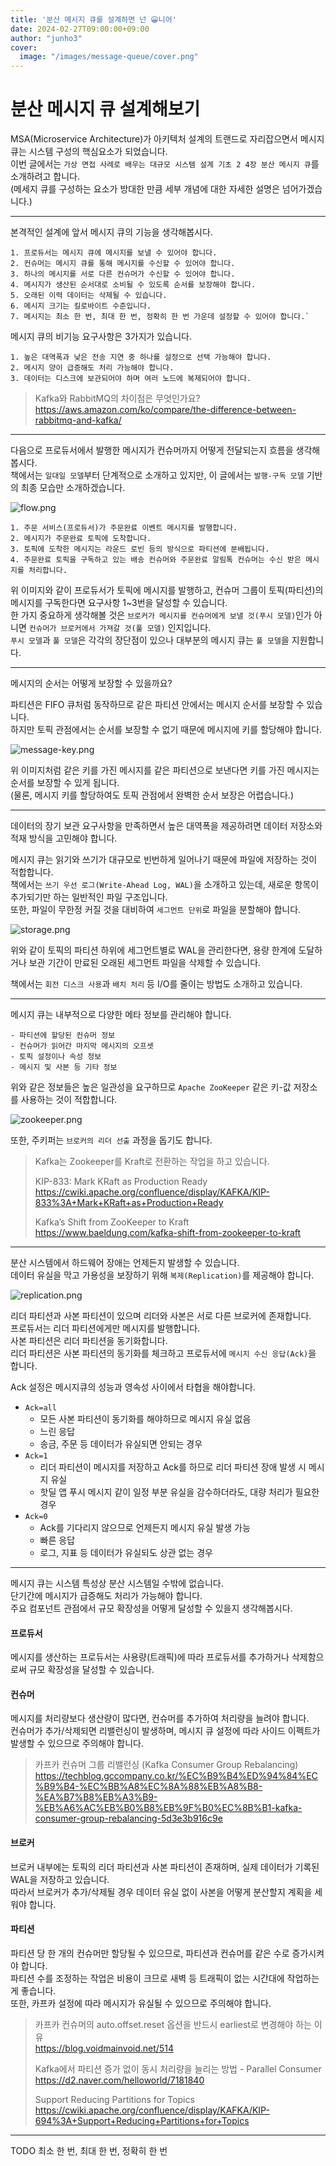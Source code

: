 ```yaml
---
title: '분산 메시지 큐를 설계하면 넌 😀니어'
date: 2024-02-27T09:00:00+09:00
author: "junho3"
cover:
  image: "/images/message-queue/cover.png"
---
```


# 분산 메시지 큐 설계해보기

MSA(Microservice Architecture)가 아키텍처 설계의 트랜드로 자리잡으면서 메시지 큐는 시스템 구성의 핵심요소가 되었습니다.  
이번 글에서는 `가상 면접 사례로 배우는 대규모 시스템 설계 기초 2 4장 분산 메시지 큐`를 소개하려고 합니다.  
(메세지 큐를 구성하는 요소가 방대한 만큼 세부 개념에 대한 자세한 설명은 넘어가겠습니다.)  

---

본격적인 설계에 앞서 메시지 큐의 기능을 생각해봅시다.

```
1. 프로듀서는 메시지 큐에 메시지를 보낼 수 있어야 합니다.  
2. 컨슈머는 메시지 큐를 통해 메시지를 수신할 수 있어야 합니다.  
3. 하나의 메시지를 서로 다른 컨슈머가 수신할 수 있어야 합니다.  
4. 메시지가 생산된 순서대로 소비될 수 있도록 순서를 보장해야 합니다.  
5. 오래된 이력 데이터는 삭제될 수 있습니다.  
6. 메시지 크기는 킬로바이트 수준입니다.  
7. 메시지는 최소 한 번, 최대 한 번, 정확히 한 번 가운데 설정할 수 있어야 합니다.` 
```

메시지 큐의 비기능 요구사항은 3가지가 있습니다.

```
1. 높은 대역폭과 낮은 전송 지연 중 하나를 설정으로 선택 가능해야 합니다.  
2. 메시지 양이 급증해도 처리 가능해야 합니다.  
3. 데이터는 디스크에 보관되어야 하며 여러 노드에 복제되어야 합니다.  
```

> Kafka와 RabbitMQ의 차이점은 무엇인가요?  
> https://aws.amazon.com/ko/compare/the-difference-between-rabbitmq-and-kafka/

----

다음으로 프로듀서에서 발행한 메시지가 컨슈머까지 어떻게 전달되는지 흐름을 생각해봅시다.  
책에서는 `일대일 모델`부터 단계적으로 소개하고 있지만, 이 글에서는 `발행-구독 모델` 기반의 최종 모습만 소개하겠습니다.  

![flow.png](/images/message-queue/flow.png)

```
1. 주문 서비스(프로듀서)가 주문완료 이벤트 메시지를 발행합니다.  
2. 메시지가 주문완료 토픽에 도착합니다.  
3. 토픽에 도착한 메시지는 라운드 로빈 등의 방식으로 파티션에 분배됩니다.  
4. 주문완료 토픽을 구독하고 있는 배송 컨슈머와 주문완료 알림톡 컨슈머는 수신 받은 메시지를 처리합니다.  
```

위 이미지와 같이 프로듀서가 토픽에 메시지를 발행하고, 컨슈머 그룹이 토픽(파티션)의 메시지를 구독한다면 요구사항 1~3번을 달성할 수 있습니다.  
한 가지 중요하게 생각해볼 것은 `브로커가 메시지를 컨슈머에게 보낼 것(푸시 모델)`인가 아니면 `컨슈머가 브로커에서 가져갈 것(풀 모델)` 인지입니다.  
`푸시 모델`과 `풀 모델`은 각각의 장단점이 있으나 대부분의 메시지 큐는 `풀 모델`을 지원합니다.

----

메시지의 순서는 어떻게 보장할 수 있을까요?  

파티션은 FIFO 큐처럼 동작하므로 같은 파티션 안에서는 메시지 순서를 보장할 수 있습니다.  
하지만 토픽 관점에서는 순서를 보장할 수 없기 때문에 메시지에 키를 할당해야 합니다.

![message-key.png](/images/message-queue/message-key.png)

위 이미지처럼 같은 키를 가진 메시지를 같은 파티션으로 보낸다면 키를 가진 메시지는 순서를 보장할 수 있게 됩니다.  
(물론, 메시지 키를 할당하여도 토픽 관점에서 완벽한 순서 보장은 어렵습니다.)

----

데이터의 장기 보관 요구사항을 만족하면서 높은 대역폭을 제공하려면 데이터 저장소와 적재 방식을 고민해야 합니다.  

메시지 큐는 읽기와 쓰기가 대규모로 빈번하게 일어나기 때문에 파일에 저장하는 것이 적합합니다.  
책에서는 `쓰기 우선 로그(Write-Ahead Log, WAL)`을 소개하고 있는데, 새로운 항목이 추가되기만 하는 일반적인 파일 구조입니다.  
또한, 파일이 무한정 커질 것을 대비하여 `세그먼트 단위`로 파일을 분할해야 합니다.  

![storage.png](/images/message-queue/storage.png)

위와 같이 토픽의 파티션 하위에 세그먼트별로 WAL을 관리한다면, 용량 한계에 도달하거나 보관 기간이 만료된 오래된 세그먼트 파일을 삭제할 수 있습니다.  

책에서는 `회전 디스크 사용`과 `배치 처리` 등 I/O를 줄이는 방법도 소개하고 있습니다.  

----

메시지 큐는 내부적으로 다양한 메타 정보를 관리해야 합니다.  

```
- 파티션에 할당된 컨슈머 정보  
- 컨슈머가 읽어간 마지막 메시지의 오프셋  
- 토픽 설정이나 속성 정보  
- 메시지 및 사본 등 기타 정보  
```

위와 같은 정보들은 높은 일관성을 요구하므로 `Apache ZooKeeper` 같은 키-값 저장소를 사용하는 것이 적합합니다.  

![zookeeper.png](/images/message-queue/zookeeper.png)

또한, 주키퍼는 `브로커의 리더 선출` 과정을 돕기도 합니다.  

> Kafka는 Zookeeper를 Kraft로 전환하는 작업을 하고 있습니다.  
> 
> KIP-833: Mark KRaft as Production Ready  
> https://cwiki.apache.org/confluence/display/KAFKA/KIP-833%3A+Mark+KRaft+as+Production+Ready  
> 
> Kafka’s Shift from ZooKeeper to Kraft 
> https://www.baeldung.com/kafka-shift-from-zookeeper-to-kraft  

----

분산 시스템에서 하드웨어 장애는 언제든지 발생할 수 있습니다.  
데이터 유실을 막고 가용성을 보장하기 위해 `복제(Replication)`를 제공해야 합니다.  

![replication.png](/images/message-queue/replication.png)

리더 파티션과 사본 파티션이 있으며 리더와 사본은 서로 다른 브로커에 존재합니다.  
프로듀서는 리더 파티션에게만 메시지를 발행합니다.  
사본 파티션은 리더 파티션을 동기화합니다.   
리더 파티션은 사본 파티션의 동기화를 체크하고 프로듀서에 `메시지 수신 응답(Ack)`을 합니다.  

Ack 설정은 메시지큐의 성능과 영속성 사이에서 타협을 해야합니다.  
- `Ack=all`
  - 모든 사본 파티션이 동기화를 해야하므로 메시지 유실 없음
  - 느린 응답
  - 송금, 주문 등 데이터가 유실되면 안되는 경우
- `Ack=1`
  - 리더 파티션이 메시지를 저장하고 Ack를 하므로 리더 파티션 장애 발생 시 메시지 유실
  - 핫딜 앱 푸시 메시지 같이 일정 부분 유실을 감수하더라도, 대량 처리가 필요한 경우
- `Ack=0`
  - Ack를 기다리지 않으므로 언제든지 메시지 유실 발생 가능
  - 빠른 응답
  - 로그, 지표 등 데이터가 유실되도 상관 없는 경우

----

메시지 큐는 시스템 특성상 분산 시스템일 수밖에 없습니다.  
단기간에 메시지가 급증해도 처리가 가능해야 합니다.  
주요 컴포넌트 관점에서 규모 확장성을 어떻게 달성할 수 있을지 생각해봅시다.  

#### 프로듀서
메시지를 생산하는 프로듀서는 사용량(트래픽)에 따라 프로듀서를 추가하거나 삭제함으로써 규모 확장성을 달성할 수 있습니다.  

#### 컨슈머
메시지를 처리량보다 생산량이 많다면, 컨슈머를 추가하여 처리량을 늘려야 합니다.  
컨슈머가 추가/삭제되면 리밸런싱이 발생하며, 메시지 큐 설정에 따라 사이드 이펙트가 발생할 수 있으므로 주의해야 합니다.  

> 카프카 컨슈머 그룹 리밸런싱 (Kafka Consumer Group Rebalancing)  
> https://techblog.gccompany.co.kr/%EC%B9%B4%ED%94%84%EC%B9%B4-%EC%BB%A8%EC%8A%88%EB%A8%B8-%EA%B7%B8%EB%A3%B9-%EB%A6%AC%EB%B0%B8%EB%9F%B0%EC%8B%B1-kafka-consumer-group-rebalancing-5d3e3b916c9e

#### 브로커
브로커 내부에는 토픽의 리더 파티션과 사본 파티션이 존재하며, 실제 데이터가 기록된 WAL을 저장하고 있습니다.  
따라서 브로커가 추가/삭제될 경우 데이터 유실 없이 사본을 어떻게 분산할지 계획을 세워야 합니다.    

#### 파티션
파티션 당 한 개의 컨슈머만 할당될 수 있으므로, 파티션과 컨슈머를 같은 수로 증가시켜야 합니다.  
파티션 수를 조정하는 작업은 비용이 크므로 새벽 등 트래픽이 없는 시간대에 작업하는게 좋습니다.  
또한, 카프카 설정에 따라 메시지가 유실될 수 있으므로 주의해야 합니다.  

> 카프카 컨슈머의 auto.offset.reset 옵션을 반드시 earliest로 변경해야 하는 이유  
> https://blog.voidmainvoid.net/514  
> 
> Kafka에서 파티션 증가 없이 동시 처리량을 늘리는 방법 - Parallel Consumer  
> https://d2.naver.com/helloworld/7181840  
> 
> Support Reducing Partitions for Topics  
> https://cwiki.apache.org/confluence/display/KAFKA/KIP-694%3A+Support+Reducing+Partitions+for+Topics  

----

TODO 최소 한 번, 최대 한 번, 정확히 한 번

